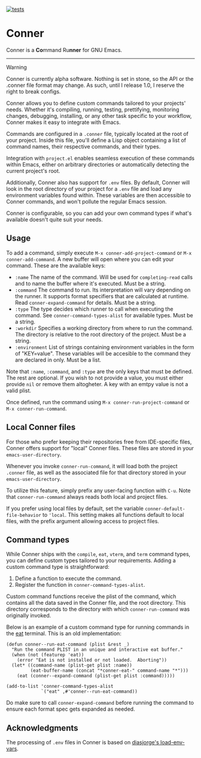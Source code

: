 [![tests](https://github.com/tralph3/conner/actions/workflows/tests.yml/badge.svg)](https://github.com/tralph3/conner/actions/workflows/tests.yml)


# Conner

Conner is a **Co**mmand Ru**nner** for GNU Emacs.

---

> [!WARNING]
> Conner is currently alpha software. Nothing is set in stone, so the
> API or the .conner file format may change. As such, until I release
> 1.0, I reserve the right to break configs.

Conner allows you to define custom commands tailored to your projects'
needs. Whether it's compiling, running, testing, prettifying,
monitoring changes, debugging, installing, or any other task specific
to your workflow, Conner makes it easy to integrate with Emacs.

Commands are configured in a `.conner` file, typically located at the
root of your project. Inside this file, you'll define a Lisp object
containing a list of command names, their respective commands, and
their types.

Integration with `project.el` enables seamless execution of these
commands within Emacs, either on arbitrary directories or
automatically detecting the current project's root.

Additionally, Conner also has support for `.env` files. By default,
Conner will look in the root directory of your project for a `.env`
file and load any environment variables found within. These variables
are then accessible to Conner commands, and won't pollute the regular
Emacs session.

Conner is configurable, so you can add your own command types if
what's available doesn't quite suit your needs.


## Usage

To add a command, simply execute `M-x conner-add-project-command` or
`M-x conner-add-command`. A new buffer will open where you can edit
your command. These are the available keys:

- `:name` The name of the command. Will be used for `completing-read`
  calls and to name the buffer where it's executed. Must be a string.
- `:command` The command to run. Its interpretation will vary
  depending on the runner. It supports format specifiers that are
  calculated at runtime. Read `conner-expand-command` for
  details. Must be a string.
- `:type` The type decides which runner to call when executing the
  command. See `conner-command-types-alist` for available types. Must
  be a string.
- `:workdir` Specifies a working directory from where to run the
  command. The directory is relative to the root directory of the
  project. Must be a string.
- `:environment` List of strings containing environment variables in
  the form of "KEY=value". These variables will be accesible to the
  command they are declared in only. Must be a list.

Note that `:name`, `:command`, and `:type` are the only keys that must
be defined. The rest are optional. If you wish to not provide a value,
you must either provide `nil` or remove them altogheter. A key with an
emtpy value is not a valid plist.

Once defined, run the command using `M-x conner-run-project-command`
or `M-x conner-run-command`.


## Local Conner files

For those who prefer keeping their repositories free from IDE-specific
files, Conner offers support for "local" Conner files. These files are
stored in your `emacs-user-directory`.

Whenever you invoke `conner-run-command`, it will load both the
project `.conner` file, as well as the associated file for that
directory stored in your `emacs-user-directory`.

To utilize this feature, simply prefix any user-facing function with
`C-u`. Note that `conner-run-command` always reads both local and
project files.

If you prefer using local files by default, set the variable
`conner-default-file-behavior` to `'local`. This setting makes all
functions default to local files, with the prefix argument allowing
access to project files.


## Command types

While Conner ships with the `compile`, `eat`, `vterm`, and `term`
command types, you can define custom types tailored to your
requirements. Adding a custom command type is straightforward:

1. Define a function to execute the command.
2. Register the function in `conner-command-types-alist`.

Custom command functions receive the plist of the command, which
contains all the data saved in the Conner file, and the root
directory. This directory corresponds to the directory with which
`conner-run-command` was originally invoked.

Below is an example of a custom command type for running commands in
the [eat](https://codeberg.org/akib/emacs-eat) terminal. This is an
old implementation:

```emacs-lisp
(defun conner--run-eat-command (plist &rest _)
  "Run the command PLIST in an unique and interactive eat buffer."
  (when (not (featurep 'eat))
    (error "Eat is not installed or not loaded.  Aborting"))
  (let* ((command-name (plist-get plist :name))
         (eat-buffer-name (concat "*conner-eat-" command-name "*")))
    (eat (conner--expand-command (plist-get plist :command)))))

(add-to-list 'conner-command-types-alist
             `("eat" ,#'conner--run-eat-command))
```

Do make sure to call `conner-expand-command` before running the
command to ensure each format spec gets expanded as needed.

## Acknowledgments

The processing of `.env` files in Conner is based on [diasjorge's
load-env-vars](https://github.com/diasjorge/emacs-load-env-vars).

